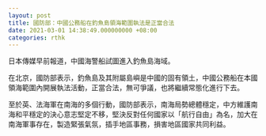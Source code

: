 ```yaml
---
layout: post
title: 國防部：中國公務船在釣魚島領海範圍執法是正當合法
date: 2021-03-01 14:38:49.000000000 +08:00
categories: rthk
---
```


日本傳媒早前報道，中國海警船試圖進入釣魚島海域。

在北京，國防部表示，釣魚島及其附屬島嶼是中國的固有領土，中國公務船在本國領海範圍內開展執法活動，正當合法，無可爭議，也將繼續常態化進行下去。

至於英、法海軍在南海的多個行動，國防部表示，南海局勢總體穩定，中方維護南海和平穩定的決心意志堅定不移，堅決反對任何國家以「航行自由」為名，加大在南海軍事存在，製造緊張氣氛，插手地區事務，損害地區國家共同利益。
